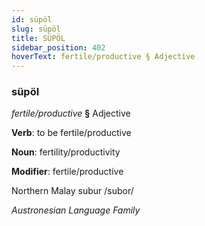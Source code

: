 ```yaml
---
id: süpöl
slug: süpöl
title: SÜPÖL
sidebar_position: 402
hoverText: fertile/productive § Adjective
---
```


### süpöl

*fertile/productive* **§** Adjective

**Verb**: to be fertile/productive

**Noun**: fertility/productivity

**Modifier**: fertile/productive

Northern Malay subur /subor/

*Austronesian Language Family*